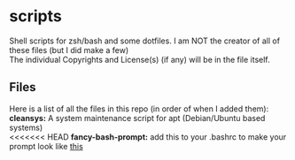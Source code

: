 # **scripts**
Shell scripts for zsh/bash and some dotfiles.
I am NOT the creator of all of these files (but I did make a few)   
The individual Copyrights and License(s) (if any) will be in the file itself.

## Files
Here is a list of all the files in this repo (in order of when I added them):  
**cleansys:** A system maintenance script for apt (Debian/Ubuntu based systems)   
<<<<<<< HEAD
**fancy-bash-prompt:** add this to your .bashrc to make your prompt look like [this](https://i.imgur.com/frn8E4k.png "prompt")

